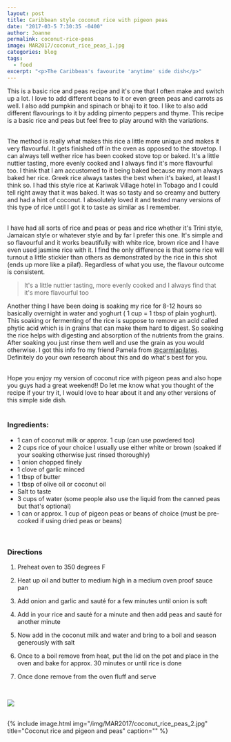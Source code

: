 ```yaml
---
layout: post
title: Caribbean style coconut rice with pigeon peas
date: "2017-03-5 7:30:35 -0400"
author: Joanne
permalink: coconut-rice-peas
image: MAR2017/coconut_rice_peas_1.jpg
categories: blog
tags:
  - food
excerpt: "<p>The Caribbean's favourite 'anytime' side dish</p>"
---
```


This is a basic rice and peas recipe and it's one that I often make and switch up a lot.  I love to add different beans to it or even green peas and carrots as well.  I also add pumpkin and spinach or bhaji to it too.  I like to also add different flavourings to it by adding pimento peppers and thyme. This recipe is a basic rice and peas but feel free to play around with the variations.  
<br>

The method is really what makes this rice a little more unique and makes it very flavourful. It gets finished off in the oven as opposed to the stovetop.  I can always tell wether rice has been cooked stove top or baked. It's a little nuttier tasting, more evenly cooked and I always find it's more flavourful too. I think that I am accustomed to it being baked because my mom always baked her rice.  Greek rice always tastes the best when it's baked, at least I think so. I had this style rice at Kariwak Village hotel in Tobago and I could tell right away that it was baked. It was so tasty and so creamy and buttery and had a hint of coconut. I absolutely loved it and tested many versions of this type of rice until I got it to taste as similar as I remember.  
<br>

I have had all sorts of rice and peas or peas and rice whether it's Trini style, Jamaican style or whatever style and by far I prefer this one.  It's simple and so flavourful and it works beautifully with white rice, brown rice and I have even used jasmine rice with it.  I find the only difference is that some rice will turnout a little stickier than others as demonstrated by the rice in this shot (ends up more like a pilaf).  Regardless of what you use, the flavour outcome is consistent.

> It's a little nuttier tasting, more evenly cooked and I always find that it's more flavourful too

Another thing I have  been doing is soaking my rice for 8-12 hours so basically overnight in water and yoghurt ( 1 cup = 1 tbsp of plain yoghurt).  This soaking or fermenting of the rice is suppose to remove an acid called phytic acid which is in grains that can make them hard to digest.  So soaking the rice helps with digesting and absorption of the nutrients from the grains.  After soaking you just rinse them well and use the grain as you would otherwise.  I got this info fro my friend Pamela from [@carmlapilates](https://www.instagram.com/carmelapilates/). Definitely do your own research about this and do what's best for you.  
<br>

Hope  you enjoy my version of coconut rice with pigeon peas and also hope you guys had a great weekend!! Do let me know what you thought of the recipe if your try it, I would love to hear about it and any other versions of this simple side dish.
<br>
<br>

### Ingredients:

* 1 can of coconut milk or approx. 1 cup (can use powdered too)
* 2 cups rice of your choice I usually use either white or brown (soaked if your soaking otherwise just rinsed thoroughly)
* 1 onion chopped finely
* 1 clove of garlic minced
* 1 tbsp of butter
* 1 tbsp of olive oil or coconut oil
* Salt to taste
* 3 cups of water (some people also use the liquid from the canned peas but that's optional)
* 1 can or approx. 1 cup of pigeon peas or beans of choice (must be pre-cooked if using dried peas or beans)
<br>

### Directions

1. Preheat oven to 350 degrees F

1. Heat up oil and butter to medium high in a medium oven proof sauce pan

1. Add onion and garlic and sauté for a few minutes until onion is soft

1. Add in your rice and sauté for a minute and then add peas and sauté for another minute

1. Now add in the coconut milk and water and bring to a boil and season generously with salt

1. Once to a boil remove from heat, put the lid on the pot and place in the oven and bake for approx. 30 minutes or until rice is done

1. Once done remove from the oven fluff and serve  

<br>

<p class="apple__news__logo"><a href="https://apple.news/TKVtoVhGUQSuiufA4bqI-gg"><img src="{{ basesite.url }}/img/apple_news.svg" /></a></p>

<br>
{% include image.html
            img="/img/MAR2017/coconut_rice_peas_2.jpg"
            title="Coconut rice and pigeon and peas"
            caption="" %}
